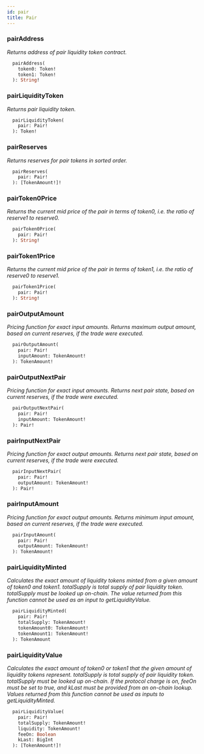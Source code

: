 ```yaml
---
id: pair
title: Pair
---
```


### pairAddress

_Returns address of pair liquidity token contract._

```graphql
  pairAddress(
    token0: Token!
    token1: Token!
  ): String!
```

### pairLiquidityToken

_Returns pair liquidity token._

```graphql
  pairLiquidityToken(
    pair: Pair!
  ): Token!
```

### pairReserves

_Returns reserves for pair tokens in sorted order._

```graphql
  pairReserves(
    pair: Pair!
  ): [TokenAmount!]!
```

### pairToken0Price

_Returns the current mid price of the pair in terms of token0, i.e. the ratio of reserve1 to reserve0._

```graphql
  pairToken0Price(
    pair: Pair!
  ): String!
```

### pairToken1Price

_Returns the current mid price of the pair in terms of token1, i.e. the ratio of reserve0 to reserve1._

```graphql
  pairToken1Price(
    pair: Pair!
  ): String!
```

### pairOutputAmount

_Pricing function for exact input amounts. Returns maximum output amount, based on current reserves, if the trade were executed._

```graphql
  pairOutputAmount(
    pair: Pair!
    inputAmount: TokenAmount!
  ): TokenAmount!
```

### pairOutputNextPair

_Pricing function for exact input amounts. Returns next pair state, based on current reserves, if the trade were executed._

```graphql
  pairOutputNextPair(
    pair: Pair!
    inputAmount: TokenAmount!
  ): Pair!
```

### pairInputNextPair

_Pricing function for exact output amounts. Returns next pair state, based on current reserves, if the trade were executed._

```graphql
  pairInputNextPair(
    pair: Pair!
    outputAmount: TokenAmount!
  ): Pair!
```

### pairInputAmount

_Pricing function for exact output amounts. Returns minimum input amount, based on current reserves, if the trade were executed._

```graphql
  pairInputAmount(
    pair: Pair!
    outputAmount: TokenAmount!
  ): TokenAmount!
```

### pairLiquidityMinted

_Calculates the exact amount of liquidity tokens minted from a given amount of token0 and token1._
_totalSupply is total supply of pair liquidity token._
_totalSupply must be looked up on-chain._
_The value returned from this function cannot be used as an input to getLiquidityValue._

```graphql
  pairLiquidityMinted(
    pair: Pair!
    totalSupply: TokenAmount!
    tokenAmount0: TokenAmount!
    tokenAmount1: TokenAmount!
  ): TokenAmount
```

### pairLiquidityValue

_Calculates the exact amount of token0 or token1 that the given amount of liquidity tokens represent._
_totalSupply is total supply of pair liquidity token._
_totalSupply must be looked up on-chain._
_If the protocol charge is on, feeOn must be set to true, and kLast must be provided from an on-chain lookup._
_Values returned from this function cannot be used as inputs to getLiquidityMinted._

```graphql
  pairLiquidityValue(
    pair: Pair!
    totalSupply: TokenAmount!
    liquidity: TokenAmount!
    feeOn: Boolean
    kLast: BigInt
  ): [TokenAmount!]!
```
